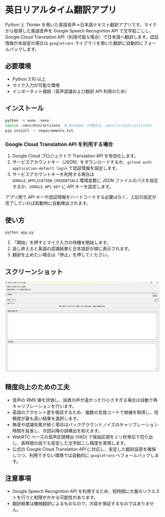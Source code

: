 # 英日リアルタイム翻訳アプリ

Python と Tkinter を用いた英語音声→日本語テキスト翻訳アプリです。マイクから取得した英語音声を Google Speech Recognition API で文字起こしし、Google Cloud Translation API（利用可能な場合）で日本語へ翻訳します。認証情報が未設定の場合は `googletrans` ライブラリを用いた翻訳に自動的にフォールバックします。

## 必要環境

- Python 3.10 以上
- マイク入力が可能な環境
- インターネット接続（音声認識および翻訳 API 利用のため）

## インストール

```bash
python -m venv .venv
source .venv/bin/activate  # Windows の場合は .venv\Scripts\activate
pip install -r requirements.txt
```

### Google Cloud Translation API を利用する場合

1. Google Cloud プロジェクトで Translation API を有効化します。
2. サービスアカウントキー（JSON）をダウンロードするか、`gcloud auth application-default login` で認証情報を設定します。
3. サービスアカウントキーを利用する場合は `GOOGLE_APPLICATION_CREDENTIALS` 環境変数に JSON ファイルのパスを設定するか、`GOOGLE_API_KEY` に API キーを設定します。

アプリ側で API キーや認証情報をハードコードする必要はなく、上記の設定が完了していれば起動時に自動検出されます。

## 使い方

```bash
python app.py
```

1. 「開始」を押すとマイク入力の待機を開始します。
2. 話し終えると英語の認識結果と日本語訳が順に表示されます。
3. 翻訳を止めたい場合は「停止」を押してください。

## スクリーンショット

![アプリケーションのスクリーンショット](images/screenshot-1.png)

## 精度向上のための工夫

- 音声の RMS 値を評価し、話者の声が遠かったり小さすぎる場合は自動で再キャリブレーションを行います。
- 英語のアクセント差を吸収するため、複数の言語コードで候補を取得し、信頼度が最も高い結果を選択します。
- 無音や認識失敗が続く場合はバックグラウンドノイズのキャリブレーション時間を延長し、次回以降の誤検出を抑えます。
- WebRTC ベースの音声区間検出 (VAD) で発話区間をミリ秒単位で切り出し、長時間の話でも安定した文字起こし精度を実現します。
- 公式の Google Cloud Translation API に対応し、安定した翻訳品質を確保しつつ、利用できない環境では自動的に `googletrans` へフォールバックします。

## 注意事項

- Google Speech Recognition API を利用するため、短時間に大量のリクエストを行うと制限がかかる可能性があります。
- 翻訳結果は機械翻訳によるものなので、内容を保証するものではありません。
